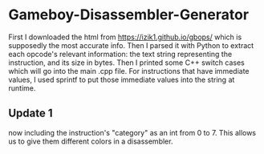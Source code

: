 # Gameboy-Disassembler-Generator

First I downloaded the html from https://izik1.github.io/gbops/ which is supposedly the most accurate info. Then I parsed it with Python to extract each opcode's relevant information: the text string representing the instruction, and its size in bytes. Then I printed some C++ switch cases which will go into the main .cpp file. For instructions that have immediate values, I used sprintf to put those immediate values into the string at runtime. 

## Update 1
now including the instruction's "category" as an int from 0 to 7. This allows us to give them different colors in a disassembler.
